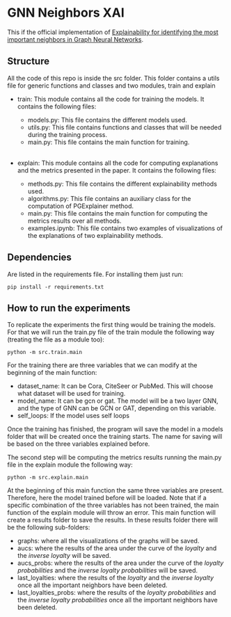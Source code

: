 # GNN Neighbors XAI
This if the official implementation of [Explainability for identifying the most important neighbors in Graph Neural Networks](https://openreview.net/forum?id=AMQxWViFl3&referrer=%5BAuthor%20Console%5D(%2Fgroup%3Fid%3Dlogconference.io%2FLOG%2F2023%2FConference%2FAuthors%23your-submissions)).

## Structure

All the code of this repo is inside the src folder. This folder contains a utils file for generic functions and classes and two modules, train and explain
* train: This module contains all the code for training the models. It contains the following files:
  - models.py: This file contains the different models used.
  - utils.py: This file contains functions and classes that will be needed during the training process.
  - main.py: This file contains the main function for training.<br/><br/>


* explain: This module contains all the code for computing explanations and the metrics presented in the paper. It contains the following files:
  - methods.py: This file contains the different explainability methods used.
  - algorithms.py: This file contains an auxiliary class for the computation of PGExplainer method.
  - main.py: This file contains the main function for computing the metrics results over all methods.
  - examples.ipynb: This file contains two examples of visualizations of the explanations of two explainability methods.

## Dependencies

Are listed in the requirements file. For installing them just run:

```
pip install -r requirements.txt
```


## How to run the experiments

To replicate the experiments the first thing would be training the models. For that we will run the train.py file of the train module the following way (treating the file as a module too):

```
python -m src.train.main
```

For the training there are three variables that we can modify at the beginning of the main function:

- dataset_name: It can be Cora, CiteSeer or PubMed. This will choose what dataset will be used for training. 
- model_name: It can be gcn or gat. The model will be a two layer GNN, and the type of GNN can be GCN or GAT, depending on this variable.
- self_loops: If the model uses self loops

Once the training has finished, the program will save the model in a models folder that will be created once the training starts. The name for saving will be based on the three variables explained before.

The second step will be computing the metrics results running the main.py file in the explain module the following way:

```
python -m src.explain.main
```

At the beginning of this main function the same three variables are present. Therefore, here the model trained before will be loaded. Note that if a specific combination of the three variables has not been trained, the main function of the explain module will throw an error. This main function will create a results folder to save the results. In these results folder there will be the following sub-folders:

- graphs: where all the visualizations of the graphs will be saved.
- aucs: where the results of the area under the curve of the *loyalty* and the *inverse loyalty* will be saved.
- aucs_probs: where the results of the area under the curve of the *loyalty probabilities* and the *inverse loyalty probabilities* will be saved.
- last_loyalties: where the results of the *loyalty* and the *inverse loyalty* once all the important neighbors have been deleted.
- last_loyalties_probs: where the results of the *loyalty probabilities* and the *inverse loyalty probabilities* once all the important neighbors have been deleted.


